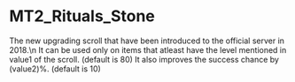 # MT2_Rituals_Stone
The new upgrading scroll that have been introduced to the official server in 2018.\n
It can be used only on items that atleast have the level mentioned in value1 of the scroll. (default is 80)
It also improves the success chance by (value2)%. (default is 10)

